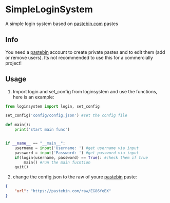 # SimpleLoginSystem

A simple login system based on [pastebin.com](https://pastebin.com/) pastes

## Info
You need a [pastebin](https://pastebin.com/) account to create private pastes and to edit them (add or remove users). Its not recommended to use this for a commercially project!

## Usage
1. Import login and set_config from loginsystem and use the functions, here is an example:
```python
from loginsystem import login, set_config

set_config('config/config.json') #set the config file

def main():
    print('start main func')


if __name__ == "__main__":
    username = input('Username: ') #get username via input
    password = input('Password: ') #get password via input
    if(login(username, password) == True): #check them if true
        main() #run the main fucntion
    quit()
```
2. change the config.json to the raw of youre [pastebin](https://pastebin.com/) paste:
```json
{
    "url": "https://pastebin.com/raw/EG86YeBX"
}
```